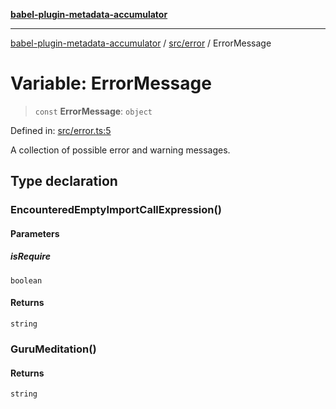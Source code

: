 [**babel-plugin-metadata-accumulator**](../../../README.md)

***

[babel-plugin-metadata-accumulator](../../../README.md) / [src/error](../README.md) / ErrorMessage

# Variable: ErrorMessage

> `const` **ErrorMessage**: `object`

Defined in: [src/error.ts:5](https://github.com/Xunnamius/babel-plugin-metadata-accumulator/blob/ca3a4df0e6412657dbf19953fc49fceb9b33736d/src/error.ts#L5)

A collection of possible error and warning messages.

## Type declaration

### EncounteredEmptyImportCallExpression()

#### Parameters

##### isRequire

`boolean`

#### Returns

`string`

### GuruMeditation()

#### Returns

`string`
